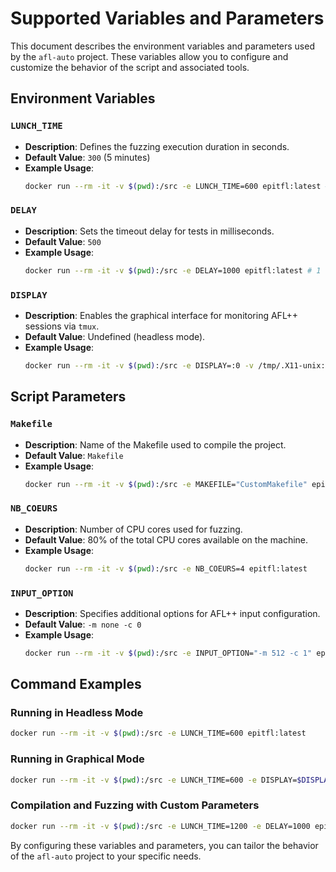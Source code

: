 # Supported Variables and Parameters

This document describes the environment variables and parameters used by the `afl-auto` project. These variables allow you to configure and customize the behavior of the script and associated tools.

## Environment Variables

### `LUNCH_TIME`
- **Description**: Defines the fuzzing execution duration in seconds.
- **Default Value**: `300` (5 minutes)
- **Example Usage**:
    ```bash
    docker run --rm -it -v $(pwd):/src -e LUNCH_TIME=600 epitfl:latest # 10 minutes
    ```

### `DELAY`
- **Description**: Sets the timeout delay for tests in milliseconds.
- **Default Value**: `500`
- **Example Usage**:
    ```bash
    docker run --rm -it -v $(pwd):/src -e DELAY=1000 epitfl:latest # 1 second
    ```

### `DISPLAY`
- **Description**: Enables the graphical interface for monitoring AFL++ sessions via `tmux`.
- **Default Value**: Undefined (headless mode).
- **Example Usage**:
    ```bash
    docker run --rm -it -v $(pwd):/src -e DISPLAY=:0 -v /tmp/.X11-unix:/tmp/.X11-unix epitfl:latest
    ```

## Script Parameters

### `Makefile`
- **Description**: Name of the Makefile used to compile the project.
- **Default Value**: `Makefile`
- **Example Usage**:
    ```bash
    docker run --rm -it -v $(pwd):/src -e MAKEFILE="CustomMakefile" epitfl:latest
    ```

### `NB_COEURS`
- **Description**: Number of CPU cores used for fuzzing.
- **Default Value**: 80% of the total CPU cores available on the machine.
- **Example Usage**:
    ```bash
    docker run --rm -it -v $(pwd):/src -e NB_COEURS=4 epitfl:latest
    ```

### `INPUT_OPTION`
- **Description**: Specifies additional options for AFL++ input configuration.
- **Default Value**: `-m none -c 0`
- **Example Usage**:
    ```bash
    docker run --rm -it -v $(pwd):/src -e INPUT_OPTION="-m 512 -c 1" epitfl:latest
    ```

## Command Examples

### Running in Headless Mode
```bash
docker run --rm -it -v $(pwd):/src -e LUNCH_TIME=600 epitfl:latest
```

### Running in Graphical Mode
```bash
docker run --rm -it -v $(pwd):/src -e LUNCH_TIME=600 -e DISPLAY=$DISPLAY -v /tmp/.X11-unix:/tmp/.X11-unix epitfl:latest
```

### Compilation and Fuzzing with Custom Parameters
```bash
docker run --rm -it -v $(pwd):/src -e LUNCH_TIME=1200 -e DELAY=1000 epitfl:latest
```

By configuring these variables and parameters, you can tailor the behavior of the `afl-auto` project to your specific needs.
